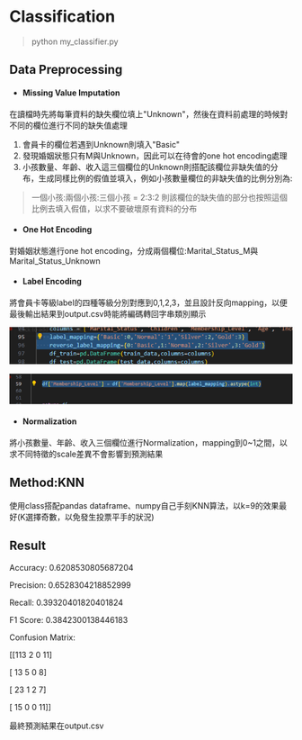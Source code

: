 # Classification
> python my_classifier.py

## Data Preprocessing
* #### Missing Value Imputation
在讀檔時先將每筆資料的缺失欄位填上"Unknown"，然後在資料前處理的時候對不同的欄位進行不同的缺失值處理
1. 會員卡的欄位若遇到Unknown則填入"Basic"
2. 發現婚姻狀態只有M與Unknown，因此可以在待會的one hot encoding處理
3. 小孩數量、年齡、收入這三個欄位的Unknown則搭配該欄位非缺失值的分布，生成同樣比例的假值並填入，例如小孩數量欄位的非缺失值的比例分別為:
> 一個小孩:兩個小孩:三個小孩 = 2:3:2 則該欄位的缺失值的部分也按照這個比例去填入假值，以求不要破壞原有資料的分布
* #### One Hot Encoding
對婚姻狀態進行one hot encoding，分成兩個欄位:Marital_Status_M與Marital_Status_Unknown
* #### Label Encoding
將會員卡等級label的四種等級分別對應到0,1,2,3，並且設計反向mapping，以便最後輸出結果到output.csv時能將編碼轉回字串類別顯示

![alt text](image.png)

![alt text](image-1.png)
* #### Normalization
將小孩數量、年齡、收入三個欄位進行Normalization，mapping到0~1之間，以求不同特徵的scale差異不會影響到預測結果
## Method:KNN
使用class搭配pandas dataframe、numpy自己手刻KNN算法，以k=9的效果最好(K選擇奇數，以免發生投票平手的狀況)
## Result

Accuracy: 0.6208530805687204

Precision: 0.6528304218852999

Recall: 0.39320401820401824

F1 Score: 0.3842300138446183

Confusion Matrix:

[[113   2   0  11]

 [ 13   5   0   8]

 [ 23   1   2   7]
 
 [ 15   0   0  11]]

 最終預測結果在output.csv